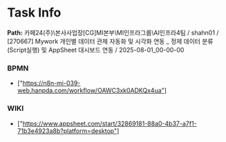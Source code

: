 # Task Info

**Path:** 카페24(주)\본사사업장\[CG]MI본부\MI인프라그룹\AI인프라4팀 / shahn01 / [270667] Mywork 개인별 데이터 관제 자동화 및 시각화 연동 _ 정제 데이터 분류(Script실행) 및 AppSheet 대시보드 연동 / 2025-08-01_00-00-00

### BPMN
- ["https://n8n-mi-039-web.hanpda.com/workflow/OAWC3xk0ADKQx4ua"]

### WIKI
- ["https://www.appsheet.com/start/32869181-88a0-4b37-a7f1-71b3e4923a8b?platform=desktop"]

